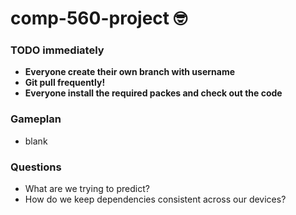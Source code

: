 # comp-560-project 🤓
### TODO immediately
- **Everyone create their own branch with username**
- **Git pull frequently!**
- **Everyone install the required packes and check out the code**

### Gameplan
- blank

### Questions
- What are we trying to predict?
- How do we keep dependencies consistent across our devices?